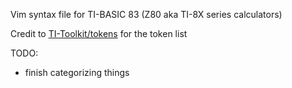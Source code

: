Vim syntax file for TI-BASIC 83 (Z80 aka TI-8X series calculators)

Credit to [TI-Toolkit/tokens](https://github.com/TI-Toolkit/tokens/blob/main/8X.xml) for the token list

TODO:
- finish categorizing things
